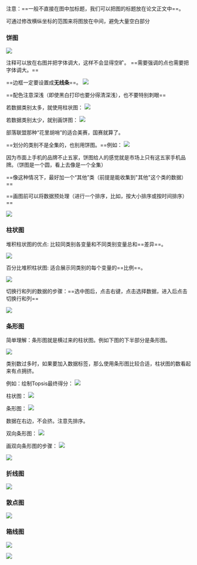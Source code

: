 
注意：==一般不直接在图中加标题，我们可以把图的标题放在论文正文中==。

可通过修改横纵坐标的范围来将图放在中间，避免大量空白部分
### 饼图


![](../../img/Pasted%20image%2020250818210337.png)

注释可以放在右图并把字体调大，这样不会显得空旷。
==需要强调的点也需要把字体调大。==

==边框一定要设置成**无线条**==。
![](../../img/Pasted%20image%2020250818210604.png)

==配色注意深浅（即使黑白打印也要分得清深浅），也不要特别刺眼==

若数据类别太多，就使用柱状图：
![](../../img/Pasted%20image%2020250818211006.png)

若数据类别太少，就别画饼图：
![](../../img/Pasted%20image%2020250818211239.png)

部落联盟那种“花里胡哨”的适合美赛，国赛就算了。

==划分的类别不是全集的，也别用饼图。==例如：
![](../../img/Pasted%20image%2020250818211405.png)

因为市面上手机的品牌不止五家，饼图给人的感觉就是市场上只有这五家手机品牌。（饼图是一个圆，看上去像是一个全集）

==像这种情况下，最好加一个“其他”类（前提是能收集到"其他"这个类的数据）==

==画图前可以将数据预处理（进行一个排序，比如，按大小排序或按时间排序）==


![](../../img/Pasted%20image%2020250818212423.png)



### 柱状图

堆积柱状图的优点: 比较同类别各变量和不同类别变量总和==差异==。

![](../../img/Pasted%20image%2020250818214130.png)

百分比堆积柱状图: 适合展示同类别的每个变量的==比例==。

![](../../img/Pasted%20image%2020250818214246.png)

切换行和列的数据的步骤：==选中图后，点击右键，点击选择数据，进入后点击切换行和列==

![](../../img/Pasted%20image%2020250818214623.png)


### 条形图

简单理解：条形图就是横过来的柱状图。例如下图的下半部分是条形图。

![](../../img/Pasted%20image%2020250818214808.png)

类别数过多时，如果要加入数据标签，那么使用条形图比较合适，柱状图的数看起来有点拥挤。

例如：绘制Topsis最终得分：
![](../../img/Pasted%20image%2020250818215023.png)

柱状图：
![](../../img/Pasted%20image%2020250818214927.png)

条形图：
![](../../img/Pasted%20image%2020250818214947.png)

数据在右边，不会挤。注意先排序。


双向条形图：
![](../../img/Pasted%20image%2020250818215209.png)

画双向条形图的步骤：
![](../../img/Pasted%20image%2020250818215950.png)

![](../../img/Pasted%20image%2020250818220007.png)


### 折线图

![](../../img/Pasted%20image%2020250819175909.png)

### 散点图

![](../../img/Pasted%20image%2020250819180620.png)

### 箱线图

![](../../img/Pasted%20image%2020250819180645.png)

![](../../img/Pasted%20image%2020250819180659.png)

